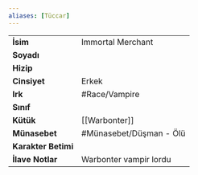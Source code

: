 ```yaml
---  
aliases: [Tüccar]  
---  
```

|  |  |  
|---|---|  
| **İsim** | Immortal Merchant|  
| **Soyadı** | |  
| **Hizip** | |  
| **Cinsiyet** | Erkek|  
| **Irk** | #Race/Vampire|  
| **Sınıf** | |  
| **Kütük** | [[Warbonter]]|  
| **Münasebet** | #Münasebet/Düşman - Ölü|  
| **Karakter Betimi** | |  
| **İlave Notlar** | Warbonter vampir lordu|  
